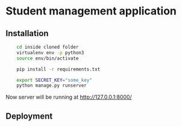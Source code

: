 
# Student management application



## Installation

```bash
    cd inside cloned folder
    virtualenv env -p python3
    source env/bin/activate

    pip install -r requirements.txt

    export SECRET_KEY="some_key"
    python manage.py runserver
```
Now server will be running at http://127.0.0.1:8000/

## Deployment


